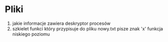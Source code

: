 # Pliki
1. jakie informacje zawiera deskryptor procesów
2. szkielet funkci który przypisuje do pliku nowy.txt pisze znak 'x' funkcja niskiego poziomu
